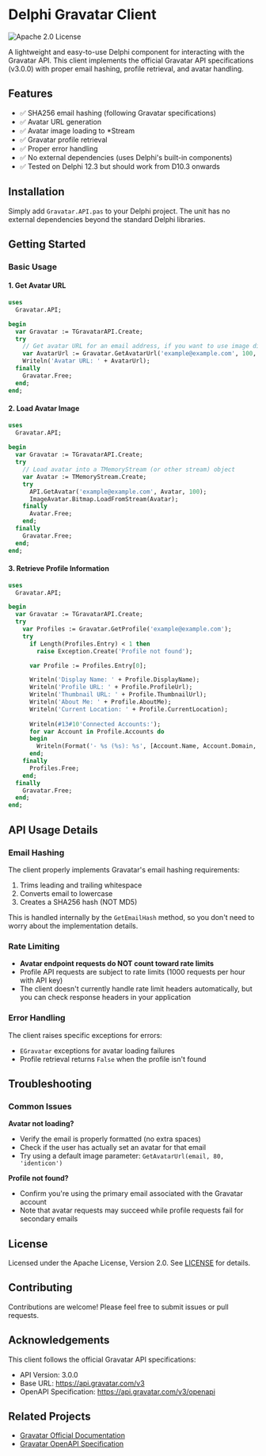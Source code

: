 # Delphi Gravatar Client

![Apache 2.0 License](https://img.shields.io/badge/License-Apache%202.0-blue.svg)

A lightweight and easy-to-use Delphi component for interacting with the Gravatar API. This client implements the official Gravatar API specifications (v3.0.0) with proper email hashing, profile retrieval, and avatar handling.

## Features

- ✅ SHA256 email hashing (following Gravatar specifications)
- ✅ Avatar URL generation
- ✅ Avatar image loading to *Stream
- ✅ Gravatar profile retrieval
- ✅ Proper error handling
- ✅ No external dependencies (uses Delphi's built-in components)
- ✅ Tested on Delphi 12.3 but should work from D10.3 onwards

## Installation

Simply add `Gravatar.API.pas` to your Delphi project. The unit has no external dependencies beyond the standard Delphi libraries.

## Getting Started

### Basic Usage

#### 1. Get Avatar URL

```pascal
uses
  Gravatar.API;

begin
  var Gravatar := TGravatarAPI.Create;
  try
    // Get avatar URL for an email address, if you want to use image directly or in a web page
    var AvatarUrl := Gravatar.GetAvatarUrl('example@example.com', 100, 'identicon');
    Writeln('Avatar URL: ' + AvatarUrl);
  finally
    Gravatar.Free;
  end;
end;
```

#### 2. Load Avatar Image

```pascal
uses
  Gravatar.API;
 
begin
  var Gravatar := TGravatarAPI.Create;
  try
    // Load avatar into a TMemoryStream (or other stream) object
    var Avatar := TMemoryStream.Create;
    try
      API.GetAvatar('example@example.com', Avatar, 100);
      ImageAvatar.Bitmap.LoadFromStream(Avatar);
    finally
      Avatar.Free;
    end;
  finally
    Gravatar.Free;
  end;
end;
```

#### 3. Retrieve Profile Information

```pascal
uses
  Gravatar.API;

begin
  var Gravatar := TGravatarAPI.Create;
  try
    var Profiles := Gravatar.GetProfile('example@example.com');
    try
      if Length(Profiles.Entry) < 1 then
        raise Exception.Create('Profile not found');

      var Profile := Profiles.Entry[0];

      Writeln('Display Name: ' + Profile.DisplayName);
      Writeln('Profile URL: ' + Profile.ProfileUrl);
      Writeln('Thumbnail URL: ' + Profile.ThumbnailUrl);
      Writeln('About Me: ' + Profile.AboutMe);
      Writeln('Current Location: ' + Profile.CurrentLocation);
      
      Writeln(#13#10'Connected Accounts:');
      for var Account in Profile.Accounts do
      begin
        Writeln(Format('- %s (%s): %s', [Account.Name, Account.Domain, Account.URL]));
      end;
    finally
      Profiles.Free;
    end;
  finally
    Gravatar.Free;
  end;
end;
```

## API Usage Details

### Email Hashing

The client properly implements Gravatar's email hashing requirements:
1. Trims leading and trailing whitespace
2. Converts email to lowercase
3. Creates a SHA256 hash (NOT MD5)

This is handled internally by the `GetEmailHash` method, so you don't need to worry about the implementation details.

### Rate Limiting

- **Avatar endpoint requests do NOT count toward rate limits**
- Profile API requests are subject to rate limits (1000 requests per hour with API key)
- The client doesn't currently handle rate limit headers automatically, but you can check response headers in your application

### Error Handling

The client raises specific exceptions for errors:
- `EGravatar` exceptions for avatar loading failures
- Profile retrieval returns `False` when the profile isn't found

## Troubleshooting

### Common Issues

**Avatar not loading?**
- Verify the email is properly formatted (no extra spaces)
- Check if the user has actually set an avatar for that email
- Try using a default image parameter: `GetAvatarUrl(email, 80, 'identicon')`

**Profile not found?**
- Confirm you're using the primary email associated with the Gravatar account
- Note that avatar requests may succeed while profile requests fail for secondary emails

## License

Licensed under the Apache License, Version 2.0. See [LICENSE](LICENSE) for details.

## Contributing

Contributions are welcome! Please feel free to submit issues or pull requests.

## Acknowledgements

This client follows the official Gravatar API specifications:
- API Version: 3.0.0
- Base URL: https://api.gravatar.com/v3
- OpenAPI Specification: https://api.gravatar.com/v3/openapi

## Related Projects

- [Gravatar Official Documentation](https://docs.gravatar.com/rest/api-data-specifications/)
- [Gravatar OpenAPI Specification](https://api.gravatar.com/v3/openapi)

